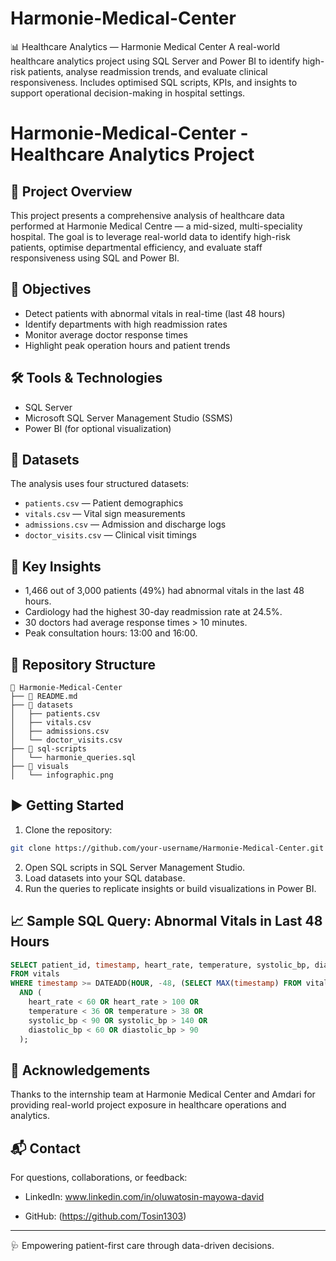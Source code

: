 # Harmonie-Medical-Center
📊 Healthcare Analytics — Harmonie Medical Center A real-world healthcare analytics project using SQL Server and Power BI to identify high-risk patients, analyse readmission trends, and evaluate clinical responsiveness. Includes optimised SQL scripts, KPIs, and insights to support operational decision-making in hospital settings.


# Harmonie-Medical-Center - Healthcare Analytics Project

## 📌 Project Overview
This project presents a comprehensive analysis of healthcare data performed at Harmonie Medical Centre — a mid-sized, multi-speciality hospital. The goal is to leverage real-world data to identify high-risk patients, optimise departmental efficiency, and evaluate staff responsiveness using SQL and Power BI.

## 🎯 Objectives
- Detect patients with abnormal vitals in real-time (last 48 hours)
- Identify departments with high readmission rates
- Monitor average doctor response times
- Highlight peak operation hours and patient trends

## 🛠️ Tools & Technologies
- SQL Server 
- Microsoft SQL Server Management Studio (SSMS)
- Power BI (for optional visualization)

## 🧩 Datasets
The analysis uses four structured datasets:
- `patients.csv` — Patient demographics
- `vitals.csv` — Vital sign measurements
- `admissions.csv` — Admission and discharge logs
- `doctor_visits.csv` — Clinical visit timings

## 🧪 Key Insights
- 1,466 out of 3,000 patients (49%) had abnormal vitals in the last 48 hours.
- Cardiology had the highest 30-day readmission rate at 24.5%.
- 30 doctors had average response times > 10 minutes.
- Peak consultation hours: 13:00 and 16:00.

## 📂 Repository Structure
```
📁 Harmonie-Medical-Center
├── 📄 README.md
├── 📁 datasets
│   ├── patients.csv
│   ├── vitals.csv
│   ├── admissions.csv
│   └── doctor_visits.csv
├── 📁 sql-scripts
│   └── harmonie_queries.sql
├── 📁 visuals
│   └── infographic.png
```

## ▶️ Getting Started
1. Clone the repository:
```bash
git clone https://github.com/your-username/Harmonie-Medical-Center.git
```
2. Open SQL scripts in SQL Server Management Studio.
3. Load datasets into your SQL database.
4. Run the queries to replicate insights or build visualizations in Power BI.

## 📈 Sample SQL Query: Abnormal Vitals in Last 48 Hours
```sql
SELECT patient_id, timestamp, heart_rate, temperature, systolic_bp, diastolic_bp
FROM vitals
WHERE timestamp >= DATEADD(HOUR, -48, (SELECT MAX(timestamp) FROM vitals))
  AND (
    heart_rate < 60 OR heart_rate > 100 OR
    temperature < 36 OR temperature > 38 OR
    systolic_bp < 90 OR systolic_bp > 140 OR
    diastolic_bp < 60 OR diastolic_bp > 90
  );
```

## 🙌 Acknowledgements
Thanks to the internship team at Harmonie Medical Center and Amdari for providing real-world project exposure in healthcare operations and analytics.

## 📬 Contact
For questions, collaborations, or feedback:
- LinkedIn: www.linkedin.com/in/oluwatosin-mayowa-david

- GitHub: (https://github.com/Tosin1303)

---

🩺 Empowering patient-first care through data-driven decisions.
